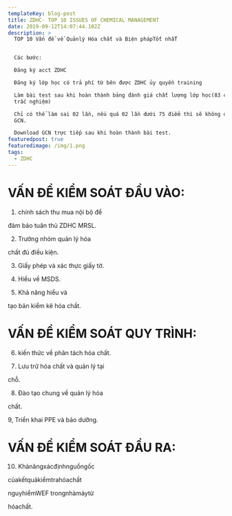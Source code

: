 ```yaml
---
templateKey: blog-post
title: ZDHC- TOP 10 ISSUES OF CHEMICAL MANAGEMENT
date: 2019-09-12T14:07:44.102Z
description: >
  TOP 10 Vấn đề về Quảnlý Hóa chất và Biện phápTốt nhấT


  Các bước:

  Đăng ký acct ZDHC

  Đăng ký lớp học có trả phí từ bên được ZDHC ủy quyền training

  Làm bài test sau khi hoàn thành bảng đánh giá chất lượng lớp học(83 câu hỏi
  trắc nghiệm)

  Chỉ có thể làm sai 02 lần, nếu quá 02 lần dưới 75 điểm thì sẽ không được cấp
  GCN.

  Download GCN trực tiếp sau khi hoàn thành bài test.
featuredpost: true
featuredimage: /img/1.png
tags:
  - ZDHC
---
```

# VẤN ĐỀ KIỂM SOÁT ĐẦU VÀO: 

1. chính sách thu mua nội bộ để 

đảm bảo tuân thủ ZDHC MRSL.

2. Trưởng nhóm quản lý hóa 

chất đủ điều kiện. 

3. Giấy phép và xác thực giấy tờ.

4. Hiểu về MSDS.

5. Khả năng hiểu và 

tạo bản kiểm kê hóa chất.

# VẤN ĐỀ KIỂM SOÁT QUY TRÌNH:

6. kiến thức về phân tách hóa chất.

7. Lưu trữ hóa chất và quản lý tại 

chỗ.

8. Đào tạo chung về quản lý hóa 

chất.

9, Triển khai PPE và bảo dưỡng.

# VẤN ĐỀ KIỂM SOÁT ĐẦU RA:

10. Khảnăngxácđịnhnguồngốc

củakếtquảkiểmtrahóachất

nguyhiểmWEF trongnhàmáytừ

hóachất.

#
